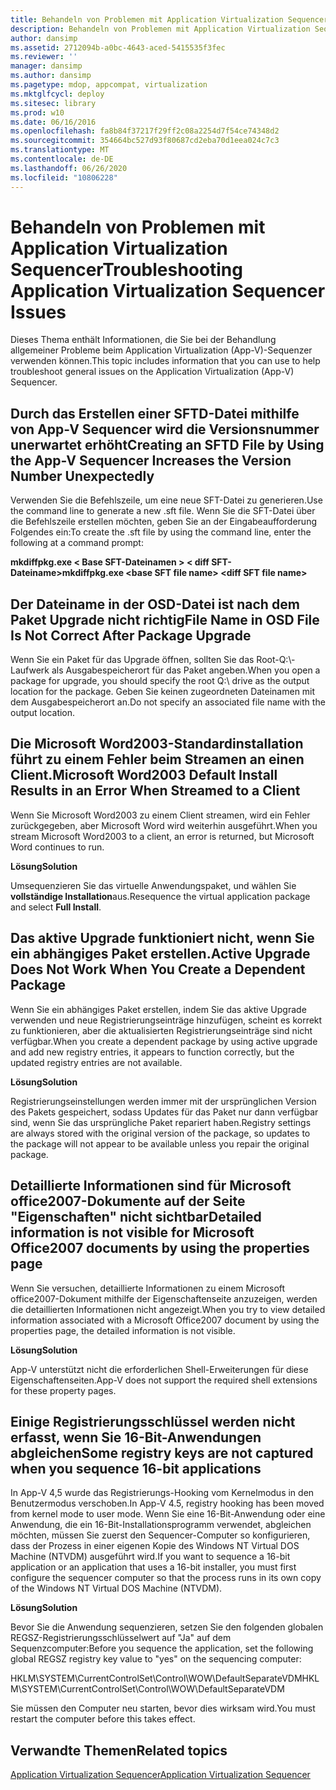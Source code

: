 ```yaml
---
title: Behandeln von Problemen mit Application Virtualization Sequencer
description: Behandeln von Problemen mit Application Virtualization Sequencer
author: dansimp
ms.assetid: 2712094b-a0bc-4643-aced-5415535f3fec
ms.reviewer: ''
manager: dansimp
ms.author: dansimp
ms.pagetype: mdop, appcompat, virtualization
ms.mktglfcycl: deploy
ms.sitesec: library
ms.prod: w10
ms.date: 06/16/2016
ms.openlocfilehash: fa8b84f37217f29ff2c08a2254d7f54ce74348d2
ms.sourcegitcommit: 354664bc527d93f80687cd2eba70d1eea024c7c3
ms.translationtype: MT
ms.contentlocale: de-DE
ms.lasthandoff: 06/26/2020
ms.locfileid: "10806228"
---
```

# <span data-ttu-id="226ba-103">Behandeln von Problemen mit Application Virtualization Sequencer</span><span class="sxs-lookup"><span data-stu-id="226ba-103">Troubleshooting Application Virtualization Sequencer Issues</span></span>


<span data-ttu-id="226ba-104">Dieses Thema enthält Informationen, die Sie bei der Behandlung allgemeiner Probleme beim Application Virtualization (App-V)-Sequenzer verwenden können.</span><span class="sxs-lookup"><span data-stu-id="226ba-104">This topic includes information that you can use to help troubleshoot general issues on the Application Virtualization (App-V) Sequencer.</span></span>

## <span data-ttu-id="226ba-105">Durch das Erstellen einer SFTD-Datei mithilfe von App-V Sequencer wird die Versionsnummer unerwartet erhöht</span><span class="sxs-lookup"><span data-stu-id="226ba-105">Creating an SFTD File by Using the App-V Sequencer Increases the Version Number Unexpectedly</span></span>


<span data-ttu-id="226ba-106">Verwenden Sie die Befehlszeile, um eine neue SFT-Datei zu generieren.</span><span class="sxs-lookup"><span data-stu-id="226ba-106">Use the command line to generate a new .sft file.</span></span> <span data-ttu-id="226ba-107">Wenn Sie die SFT-Datei über die Befehlszeile erstellen möchten, geben Sie an der Eingabeaufforderung Folgendes ein:</span><span class="sxs-lookup"><span data-stu-id="226ba-107">To create the .sft file by using the command line, enter the following at a command prompt:</span></span>

**<span data-ttu-id="226ba-108">mkdiffpkg.exe &lt; Base SFT-Dateinamen &gt; &lt; diff SFT-Dateiname&gt;</span><span class="sxs-lookup"><span data-stu-id="226ba-108">mkdiffpkg.exe &lt;base SFT file name&gt; &lt;diff SFT file name&gt;</span></span>**

## <a href="" id="file-name-in-osd-file-is-not-correct-after-package-upgrade-"></a><span data-ttu-id="226ba-109">Der Dateiname in der OSD-Datei ist nach dem Paket Upgrade nicht richtig</span><span class="sxs-lookup"><span data-stu-id="226ba-109">File Name in OSD File Is Not Correct After Package Upgrade</span></span>


<span data-ttu-id="226ba-110">Wenn Sie ein Paket für das Upgrade öffnen, sollten Sie das Root-Q:\\-Laufwerk als Ausgabespeicherort für das Paket angeben.</span><span class="sxs-lookup"><span data-stu-id="226ba-110">When you open a package for upgrade, you should specify the root Q:\\ drive as the output location for the package.</span></span> <span data-ttu-id="226ba-111">Geben Sie keinen zugeordneten Dateinamen mit dem Ausgabespeicherort an.</span><span class="sxs-lookup"><span data-stu-id="226ba-111">Do not specify an associated file name with the output location.</span></span>

## <span data-ttu-id="226ba-112">Die Microsoft Word2003-Standardinstallation führt zu einem Fehler beim Streamen an einen Client.</span><span class="sxs-lookup"><span data-stu-id="226ba-112">Microsoft Word2003 Default Install Results in an Error When Streamed to a Client</span></span>


<span data-ttu-id="226ba-113">Wenn Sie Microsoft Word2003 zu einem Client streamen, wird ein Fehler zurückgegeben, aber Microsoft Word wird weiterhin ausgeführt.</span><span class="sxs-lookup"><span data-stu-id="226ba-113">When you stream Microsoft Word2003 to a client, an error is returned, but Microsoft Word continues to run.</span></span>

**<span data-ttu-id="226ba-114">Lösung</span><span class="sxs-lookup"><span data-stu-id="226ba-114">Solution</span></span>**

<span data-ttu-id="226ba-115">Umsequenzieren Sie das virtuelle Anwendungspaket, und wählen Sie **vollständige Installation**aus.</span><span class="sxs-lookup"><span data-stu-id="226ba-115">Resequence the virtual application package and select **Full Install**.</span></span>

## <span data-ttu-id="226ba-116">Das aktive Upgrade funktioniert nicht, wenn Sie ein abhängiges Paket erstellen.</span><span class="sxs-lookup"><span data-stu-id="226ba-116">Active Upgrade Does Not Work When You Create a Dependent Package</span></span>


<span data-ttu-id="226ba-117">Wenn Sie ein abhängiges Paket erstellen, indem Sie das aktive Upgrade verwenden und neue Registrierungseinträge hinzufügen, scheint es korrekt zu funktionieren, aber die aktualisierten Registrierungseinträge sind nicht verfügbar.</span><span class="sxs-lookup"><span data-stu-id="226ba-117">When you create a dependent package by using active upgrade and add new registry entries, it appears to function correctly, but the updated registry entries are not available.</span></span>

**<span data-ttu-id="226ba-118">Lösung</span><span class="sxs-lookup"><span data-stu-id="226ba-118">Solution</span></span>**

<span data-ttu-id="226ba-119">Registrierungseinstellungen werden immer mit der ursprünglichen Version des Pakets gespeichert, sodass Updates für das Paket nur dann verfügbar sind, wenn Sie das ursprüngliche Paket repariert haben.</span><span class="sxs-lookup"><span data-stu-id="226ba-119">Registry settings are always stored with the original version of the package, so updates to the package will not appear to be available unless you repair the original package.</span></span>

## <span data-ttu-id="226ba-120">Detaillierte Informationen sind für Microsoft office2007-Dokumente auf der Seite "Eigenschaften" nicht sichtbar</span><span class="sxs-lookup"><span data-stu-id="226ba-120">Detailed information is not visible for Microsoft Office2007 documents by using the properties page</span></span>


<span data-ttu-id="226ba-121">Wenn Sie versuchen, detaillierte Informationen zu einem Microsoft office2007-Dokument mithilfe der Eigenschaftenseite anzuzeigen, werden die detaillierten Informationen nicht angezeigt.</span><span class="sxs-lookup"><span data-stu-id="226ba-121">When you try to view detailed information associated with a Microsoft Office2007 document by using the properties page, the detailed information is not visible.</span></span>

**<span data-ttu-id="226ba-122">Lösung</span><span class="sxs-lookup"><span data-stu-id="226ba-122">Solution</span></span>**

<span data-ttu-id="226ba-123">App-V unterstützt nicht die erforderlichen Shell-Erweiterungen für diese Eigenschaftenseiten.</span><span class="sxs-lookup"><span data-stu-id="226ba-123">App-V does not support the required shell extensions for these property pages.</span></span>

## <span data-ttu-id="226ba-124">Einige Registrierungsschlüssel werden nicht erfasst, wenn Sie 16-Bit-Anwendungen abgleichen</span><span class="sxs-lookup"><span data-stu-id="226ba-124">Some registry keys are not captured when you sequence 16-bit applications</span></span>


<span data-ttu-id="226ba-125">In App-V 4,5 wurde das Registrierungs-Hooking vom Kernelmodus in den Benutzermodus verschoben.</span><span class="sxs-lookup"><span data-stu-id="226ba-125">In App-V 4.5, registry hooking has been moved from kernel mode to user mode.</span></span> <span data-ttu-id="226ba-126">Wenn Sie eine 16-Bit-Anwendung oder eine Anwendung, die ein 16-Bit-Installationsprogramm verwendet, abgleichen möchten, müssen Sie zuerst den Sequencer-Computer so konfigurieren, dass der Prozess in einer eigenen Kopie des Windows NT Virtual DOS Machine (NTVDM) ausgeführt wird.</span><span class="sxs-lookup"><span data-stu-id="226ba-126">If you want to sequence a 16-bit application or an application that uses a 16-bit installer, you must first configure the sequencer computer so that the process runs in its own copy of the Windows NT Virtual DOS Machine (NTVDM).</span></span>

**<span data-ttu-id="226ba-127">Lösung</span><span class="sxs-lookup"><span data-stu-id="226ba-127">Solution</span></span>**

<span data-ttu-id="226ba-128">Bevor Sie die Anwendung sequenzieren, setzen Sie den folgenden globalen REGSZ-Registrierungsschlüsselwert auf "Ja" auf dem Sequenzcomputer:</span><span class="sxs-lookup"><span data-stu-id="226ba-128">Before you sequence the application, set the following global REGSZ registry key value to "yes" on the sequencing computer:</span></span>

<span data-ttu-id="226ba-129">HKLM\\SYSTEM\\CurrentControlSet\\Control\\WOW\\DefaultSeparateVDM</span><span class="sxs-lookup"><span data-stu-id="226ba-129">HKLM\\SYSTEM\\CurrentControlSet\\Control\\WOW\\DefaultSeparateVDM</span></span>

<span data-ttu-id="226ba-130">Sie müssen den Computer neu starten, bevor dies wirksam wird.</span><span class="sxs-lookup"><span data-stu-id="226ba-130">You must restart the computer before this takes effect.</span></span>

## <span data-ttu-id="226ba-131">Verwandte Themen</span><span class="sxs-lookup"><span data-stu-id="226ba-131">Related topics</span></span>


[<span data-ttu-id="226ba-132">Application Virtualization Sequencer</span><span class="sxs-lookup"><span data-stu-id="226ba-132">Application Virtualization Sequencer</span></span>](application-virtualization-sequencer.md)

 

 





